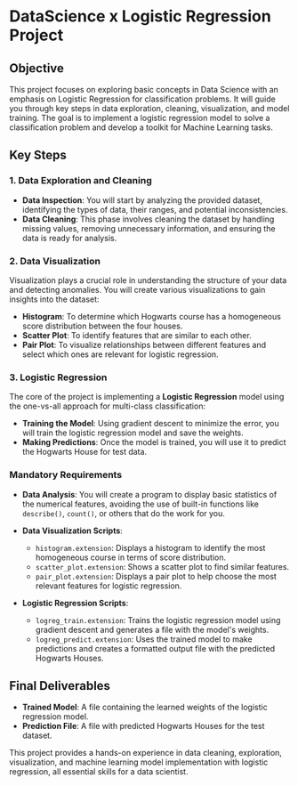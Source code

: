 # DataScience x Logistic Regression Project

## Objective
This project focuses on exploring basic concepts in Data Science with an emphasis on Logistic Regression for classification problems. It will guide you through key steps in data exploration, cleaning, visualization, and model training. The goal is to implement a logistic regression model to solve a classification problem and develop a toolkit for Machine Learning tasks.

## Key Steps

### 1. Data Exploration and Cleaning
- **Data Inspection**: You will start by analyzing the provided dataset, identifying the types of data, their ranges, and potential inconsistencies.
- **Data Cleaning**: This phase involves cleaning the dataset by handling missing values, removing unnecessary information, and ensuring the data is ready for analysis.

### 2. Data Visualization
Visualization plays a crucial role in understanding the structure of your data and detecting anomalies. You will create various visualizations to gain insights into the dataset:
- **Histogram**: To determine which Hogwarts course has a homogeneous score distribution between the four houses.
- **Scatter Plot**: To identify features that are similar to each other.
- **Pair Plot**: To visualize relationships between different features and select which ones are relevant for logistic regression.

### 3. Logistic Regression
The core of the project is implementing a **Logistic Regression** model using the one-vs-all approach for multi-class classification:
- **Training the Model**: Using gradient descent to minimize the error, you will train the logistic regression model and save the weights.
- **Making Predictions**: Once the model is trained, you will use it to predict the Hogwarts House for test data.

### Mandatory Requirements
- **Data Analysis**: You will create a program to display basic statistics of the numerical features, avoiding the use of built-in functions like `describe()`, `count()`, or others that do the work for you.
  
- **Data Visualization Scripts**:
  - `histogram.extension`: Displays a histogram to identify the most homogeneous course in terms of score distribution.
  - `scatter_plot.extension`: Shows a scatter plot to find similar features.
  - `pair_plot.extension`: Displays a pair plot to help choose the most relevant features for logistic regression.

- **Logistic Regression Scripts**:
  - `logreg_train.extension`: Trains the logistic regression model using gradient descent and generates a file with the model's weights.
  - `logreg_predict.extension`: Uses the trained model to make predictions and creates a formatted output file with the predicted Hogwarts Houses.

## Final Deliverables
- **Trained Model**: A file containing the learned weights of the logistic regression model.
- **Prediction File**: A file with predicted Hogwarts Houses for the test dataset.

This project provides a hands-on experience in data cleaning, exploration, visualization, and machine learning model implementation with logistic regression, all essential skills for a data scientist.
